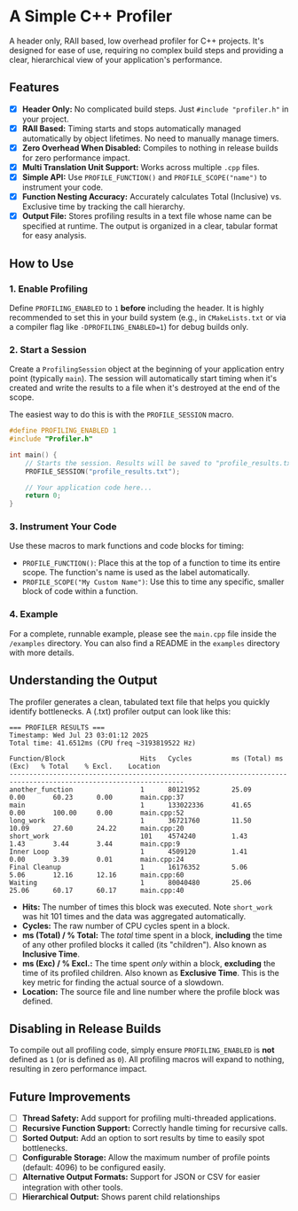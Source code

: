 # A Simple C++ Profiler

A header only, RAII based, low overhead profiler for C++ projects. It's designed for ease of use, requiring no complex build steps and providing a clear, hierarchical view of your application's performance.

## Features

-   [x] **Header Only:** No complicated build steps. Just `#include "profiler.h"` in your project.
-   [x] **RAII Based:** Timing starts and stops automatically managed automatically by object lifetimes. No need to manually manage timers.
-   [x] **Zero Overhead When Disabled:** Compiles to nothing in release builds for zero performance impact.
-   [x] **Multi Translation Unit Support:** Works across multiple `.cpp` files.
-   [x] **Simple API:** Use `PROFILE_FUNCTION()` and `PROFILE_SCOPE("name")` to instrument your code.
-   [x] **Function Nesting Accuracy:** Accurately calculates Total (Inclusive) vs. Exclusive time by tracking the call hierarchy.
-   [x] **Output File:** Stores profiling results in a text file whose name can be specified at runtime. The output is organized in a clear, tabular format for easy analysis.

## How to Use

### 1. Enable Profiling
Define `PROFILING_ENABLED` to `1` **before** including the header. It is highly recommended to set this in your build system (e.g., in `CMakeLists.txt` or via a compiler flag like `-DPROFILING_ENABLED=1`) for debug builds only.

### 2. Start a Session
Create a `ProfilingSession` object at the beginning of your application entry point (typically `main`). The session will automatically start timing when it's created and write the results to a file when it's destroyed at the end of the scope.

The easiest way to do this is with the `PROFILE_SESSION` macro.

```cpp
#define PROFILING_ENABLED 1
#include "Profiler.h"

int main() {
    // Starts the session. Results will be saved to "profile_results.txt" when main exits.
    PROFILE_SESSION("profile_results.txt");

    // Your application code here...
    return 0;
}
```

### 3. Instrument Your Code
Use these macros to mark functions and code blocks for timing:

-   `PROFILE_FUNCTION()`: Place this at the top of a function to time its entire scope. The function's name is used as the label automatically.
-   `PROFILE_SCOPE("My Custom Name")`: Use this to time any specific, smaller block of code within a function.

### 4. Example
For a complete, runnable example, please see the `main.cpp` file inside the `/examples` directory. You can also find a README in the `examples` directory with more details.

## Understanding the Output

The profiler generates a clean, tabulated text file that helps you quickly identify bottlenecks. A (.txt) profiler output can look like this:

```text
=== PROFILER RESULTS ===
Timestamp: Wed Jul 23 03:01:12 2025
Total time: 41.6512ms (CPU freq ~3193819522 Hz)

Function/Block                   Hits   Cycles          ms (Total) ms (Exc)   % Total    % Excl.    Location
------------------------------------------------------------------------------------------------------------------
another_function                 1      80121952        25.09      0.00       60.23      0.00       main.cpp:37
main                             1      133022336       41.65      0.00       100.00     0.00       main.cpp:52
long_work                        1      36721760        11.50      10.09      27.60      24.22      main.cpp:20
short_work                       101    4574240         1.43       1.43       3.44       3.44       main.cpp:9
Inner Loop                       1      4509120         1.41       0.00       3.39       0.01       main.cpp:24
Final Cleanup                    1      16176352        5.06       5.06       12.16      12.16      main.cpp:60
Waiting                          1      80040480        25.06      25.06      60.17      60.17      main.cpp:40
```

-   **Hits:** The number of times this block was executed. Note `short_work` was hit 101 times and the data was aggregated automatically.
-   **Cycles:** The raw number of CPU cycles spent in a block.
-   **ms (Total) / % Total:** The *total* time spent in a block, **including** the time of any other profiled blocks it called (its "children"). Also known as **Inclusive Time**.
-   **ms (Exc) / % Excl.:** The time spent *only* within a block, **excluding** the time of its profiled children. Also known as **Exclusive Time**. This is the key metric for finding the actual source of a slowdown.
-   **Location:** The source file and line number where the profile block was defined.

## Disabling in Release Builds
To compile out all profiling code, simply ensure `PROFILING_ENABLED` is **not** defined as `1` (or is defined as `0`). All profiling macros will expand to nothing, resulting in zero performance impact.


## Future Improvements

-   [ ] **Thread Safety:** Add support for profiling multi-threaded applications.
-   [ ] **Recursive Function Support:** Correctly handle timing for recursive calls.
-   [ ] **Sorted Output:** Add an option to sort results by time to easily spot bottlenecks.
-   [ ] **Configurable Storage:** Allow the maximum number of profile points (default: 4096) to be configured easily.
-   [ ] **Alternative Output Formats:** Support for JSON or CSV for easier integration with other tools.
-   [ ] **Hierarchical Output:** Shows parent child relationships